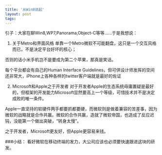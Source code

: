 ```yaml
---
title: '从Win8说起'
layout: post
tags:
---
```


引子：大家在聊Win8,WP7,Panorama,Object-C等等……于是我想说：

1. 关于Metro和界面风格
单靠一个Metro微软不可能翻盘，这只是一个交互风格而已，不是决定平台好坏的核心；  

否则的话小米手机岂不是要成为第二个苹果，那真是笑话。  

每个平台都会有自己的Human Interface Guidelines，但可供设计师发挥的空间还非常大，iPhone上各种各样的twitter客户端就是最好的佐证

2. Microsoft和Apple之于开发者
对于开发者Apple的生态系统毋庸置疑是最好的，但框架的开发能力Microsoft显然要高上一个等级，可惜技术并不是决定成败的唯一条件。

Apple一直坚持的软硬件两手都要抓都要硬，而微软则是做着兼容的苦差事，因为微软的战略就是合作共赢。微软的合作共赢，造就了微软帝国，也造成了反应迟钝，没能第一个做出突破，“转身太慢”。

之于开发者，Microsoft更友好，但Apple更容易来钱。

###小结：
看好微软在移动终端的发力，大公司应该也必须要快速跟进这块的研发。